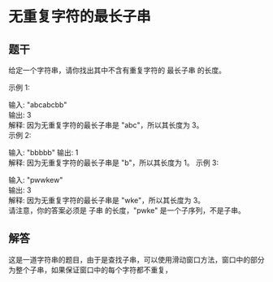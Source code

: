 无重复字符的最长子串	
===
题干	
---
给定一个字符串，请你找出其中不含有重复字符的 最长子串 的长度。		
	
示例 1:	
	
输入: "abcabcbb"	
输出: 3 	
解释: 因为无重复字符的最长子串是 "abc"，所以其长度为 3。	
示例 2:	
	
输入: "bbbbb"	
输出: 1	
解释: 因为无重复字符的最长子串是 "b"，所以其长度为 1。	
示例 3:	
	
输入: "pwwkew"	
输出: 3	
解释: 因为无重复字符的最长子串是 "wke"，所以其长度为 3。	
     请注意，你的答案必须是 子串 的长度，"pwke" 是一个子序列，不是子串。	
     	
解答	
---
这是一道字符串的题目，由于是查找子串，可以使用滑动窗口方法，窗口中的部分为整个子串，如果保证窗口中的每个字符都不重复，